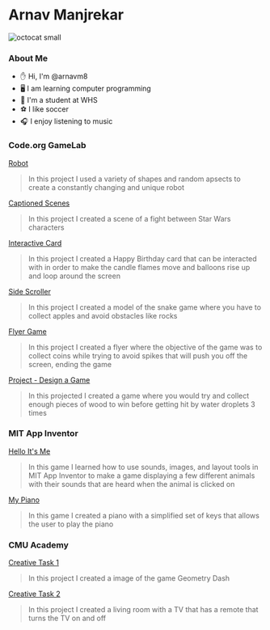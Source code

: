 # Arnav Manjrekar

![octocat small](https://github.com/arnavm8/Arnav-Manjrekar/assets/146843617/088aded6-2523-4257-8e75-81378eb8cee1)

### About Me

- ✋ Hi, I'm @arnavm8
- 🖥️ I am learning computer programming
- 🏫 I'm a student at WHS
- ⚽ I like soccer
- 🎧 I enjoy listening to music

### Code.org GameLab

[Robot](https://arnavm8.github.io/Robot/)
> In this project I used a variety of shapes and random apsects to create a constantly changing and unique robot

[Captioned Scenes](https://studio.code.org/projects/gamelab/PpS_57vzyegXUKlqSPv4fD0coqGoYKvq_dD-kJVkVLE)
> In this project I created a scene of a fight between Star Wars characters

[Interactive Card](https://studio.code.org/projects/gamelab/AOuEW30j20frgFVd2zBgWVUcDLeR5T9InQJzI7bPDsk)
> In this project I created a Happy Birthday card that can be interacted with in order to make the candle flames move and balloons rise up and loop around the screen

[Side Scroller](https://studio.code.org/projects/gamelab/2k9g27nsfadFjb2_P9zIOd6eGYeUVFv76emfC3RmFiw)
> In this project I created a model of the snake game where you have to collect apples and avoid obstacles like rocks

[Flyer Game](https://studio.code.org/projects/gamelab/OBQlIoUJ1JLV7nYOjsIiSpJhToWIQy5ayrEnRHlM9t8)
> In this project I created a flyer where the objective of the game was to collect coins while trying to avoid spikes that will push you off the screen, ending the game

[Project - Design a Game](https://studio.code.org/projects/gamelab/hB_RTDPtb6jCBML5r0BsZjllNTmu5NawYwW6sULR1P0)
> In this projected I created a game where you would try and collect enough pieces of wood to win before getting hit by water droplets 3 times

### MIT App Inventor

[Hello It's Me](https://ai2.appinventor.mit.edu/#4784477257465856)
> In this game I learned how to use sounds, images, and layout tools in MIT App Inventor to make a game displaying a few different animals with their sounds that are heard when the animal is clicked on

[My Piano](https://ai2.appinventor.mit.edu/#5974483770671104)
> In this game I created a piano with a simplified set of keys that allows the user to play the piano

### CMU Academy

[Creative Task 1](https://academy.cs.cmu.edu/sharing/skyBlueAlligator3201)
> In this project I created a image of the game Geometry Dash

[Creative Task 2](https://academy.cs.cmu.edu/sharing/siennaWolf3439)
> In this project I created a living room with a TV that has a remote that turns the TV on and off

